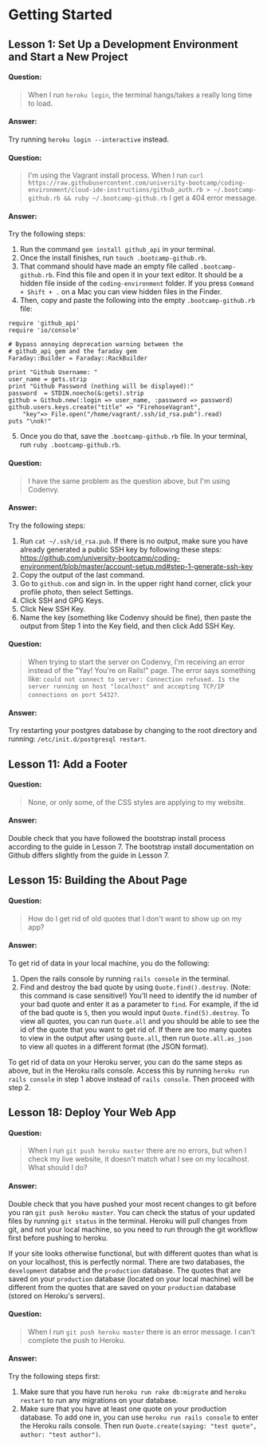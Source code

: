# Getting Started

## Lesson 1: Set Up a Development Environment and Start a New Project

#### Question:
> When I run `heroku login`, the terminal hangs/takes a really long time to load.

#### Answer:
Try running `heroku login --interactive` instead.

#### Question:
> I'm using the Vagrant install process. When I run `curl https://raw.githubusercontent.com/university-bootcamp/coding-environment/cloud-ide-instructions/github_auth.rb > ~/.bootcamp-github.rb && ruby ~/.bootcamp-github.rb` I get a 404 error message.

#### Answer:
Try the following steps:
1) Run the command `gem install github_api` in your terminal.
2) Once the install finishes, run `touch .bootcamp-github.rb`.
3) That command should have made an empty file called `.bootcamp-github.rb`. Find this file and open it in your text editor. It should be a hidden file inside of the `coding-environment` folder. If you press `Command + Shift + .` on a Mac you can view hidden files in the Finder.
4) Then, copy and paste the following into the empty `.bootcamp-github.rb` file:
```
require 'github_api'
require 'io/console'

# Bypass annoying deprecation warning between the
# github_api gem and the faraday gem
Faraday::Builder = Faraday::RackBuilder

print "Github Username: "
user_name = gets.strip
print "Github Password (nothing will be displayed):"
password  = STDIN.noecho(&:gets).strip
github = Github.new(:login => user_name, :password => password)
github.users.keys.create("title" => "FirehoseVagrant", 
    "key"=> File.open("/home/vagrant/.ssh/id_rsa.pub").read)
puts "\nok!"
```
5) Once you do that, save the `.bootcamp-github.rb` file. In your terminal, run `ruby .bootcamp-github.rb`.

#### Question:
> I have the same problem as the question above, but I'm using Codenvy.

#### Answer:
Try the following steps:
1) Run `cat ~/.ssh/id_rsa.pub`. If there is no output, make sure you have already generated a public SSH key by following these steps: https://github.com/university-bootcamp/coding-environment/blob/master/account-setup.md#step-1-generate-ssh-key
2) Copy the output of the last command.
3) Go to `github.com` and sign in. In the upper right hand corner, click your profile photo, then select Settings.
4) Click SSH and GPG Keys.
5) Click New SSH Key.
6) Name the key (something like Codenvy should be fine), then paste the output from Step 1 into the Key field, and then click Add SSH Key.

#### Question:
> When trying to start the server on Codenvy, I'm receiving an error instead of the "Yay! You're on Rails!" page. The error says something like: `could not connect to server: Connection refused. Is the server running on host "localhost" and accepting TCP/IP connections on port 5432?`.

#### Answer:
Try restarting your postgres database by changing to the root directory and running: `/etc/init.d/postgresql restart`.

## Lesson 11: Add a Footer

#### Question:
> None, or only some, of the CSS styles are applying to my website.

#### Answer:
Double check that you have followed the bootstrap install process according to the guide in Lesson 7. The bootstrap install documentation on Github differs slightly from the guide in Lesson 7.

## Lesson 15: Building the About Page

#### Question:
> How do I get rid of old quotes that I don't want to show up on my app?

#### Answer:
To get rid of data in your local machine, you do the following:
1) Open the rails console by running `rails console` in the terminal.
2) Find and destroy the bad quote by using `Quote.find().destroy`. (Note: this command is case sensitive!) You'll need to identify the id number of your bad quote and enter it as a parameter to `find`. For example, if the id of the bad quote is `5`, then you would input `Quote.find(5).destroy`. To view all quotes, you can run `Quote.all` and you should be able to see the id of the quote that you want to get rid of. If there are too many quotes to view in the output after using `Quote.all`, then run `Quote.all.as_json` to view all quotes in a different format (the JSON format).

To get rid of data on your Heroku server, you can do the same steps as above, but in the Heroku rails console. Access this by running `heroku run rails console` in step 1 above instead of `rails console`. Then proceed with step 2.

## Lesson 18: Deploy Your Web App

#### Question:
> When I run `git push heroku master` there are no errors, but when I check my live website, it doesn't match what I see on my localhost. What should I do?

#### Answer:
Double check that you have pushed your most recent changes to git before you ran `git push heroku master`. You can check the status of your updated files by running `git status` in the terminal. Heroku will pull changes from git, and not your local machine, so you need to run through the git workflow first before pushing to heroku.

If your site looks otherwise functional, but with different quotes than what is on your localhost, this is perfectly normal. There are two databases, the `development` databse and the `production` database. The quotes that are saved on your `production` database (located on your local machine) will be different from the quotes that are saved on your `production` database (stored on Heroku's servers).

#### Question:
> When I run `git push heroku master` there is an error message. I can't complete the push to Heroku.

#### Answer:
Try the following steps first:
1) Make sure that you have run `heroku run rake db:migrate` and `heroku restart` to run any migrations on your database.
2) Make sure that you have at least one quote on your production database. To add one in, you can use `heroku run rails console` to enter the Heroku rails console. Then run `Quote.create(saying: "test quote", author: "test author")`.
